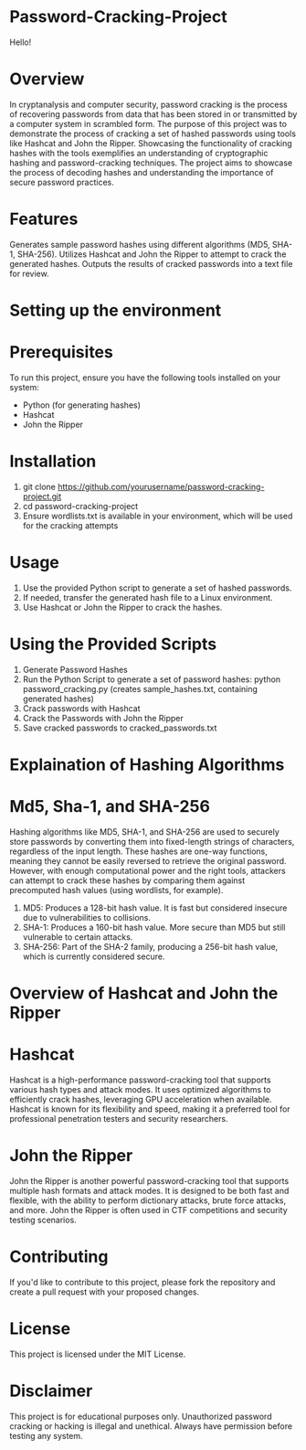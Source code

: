 # Password-Cracking-Project
Hello!
# Overview
In cryptanalysis and computer security, password cracking is the process of recovering passwords from data that has been stored in or transmitted by a computer system in scrambled form. The purpose of this project was to demonstrate the process of cracking a set of hashed passwords using tools like Hashcat and John the Ripper. Showcasing the functionality of cracking hashes with the tools exemplifies an understanding of cryptographic hashing and password-cracking techniques. The project aims to showcase the process of decoding hashes and understanding the importance of secure password practices.
# Features
Generates sample password hashes using different algorithms (MD5, SHA-1, SHA-256).
Utilizes Hashcat and John the Ripper to attempt to crack the generated hashes.
Outputs the results of cracked passwords into a text file for review. 
# Setting up the environment
  # Prerequisites
To run this project, ensure you have the following tools installed on your system:
- Python (for generating hashes)
- Hashcat
- John the Ripper
# Installation
1. git clone https://github.com/yourusername/password-cracking-project.git
2. cd password-cracking-project
3. Ensure wordlists.txt is available in your environment, which will be used for the cracking attempts
# Usage
1. Use the provided Python script to generate a set of hashed passwords.
2. If needed, transfer the generated hash file to a Linux environment.
3. Use Hashcat or John the Ripper to crack the hashes.

# Using the Provided Scripts
1. Generate Password Hashes
2. Run the Python Script to generate a set of password hashes: python password_cracking.py (creates sample_hashes.txt, containing generated hashes)
3. Crack passwords with Hashcat
4. Crack the Passwords with John the Ripper
5. Save cracked passwords to cracked_passwords.txt
# Explaination of Hashing Algorithms 
 # Md5, Sha-1, and SHA-256
 Hashing algorithms like MD5, SHA-1, and SHA-256 are used to securely store passwords by converting them into fixed-length strings of characters, regardless of the input length. These hashes are one-way functions, meaning they cannot be easily reversed to retrieve the original password. However, with enough computational power and the right tools, attackers can attempt to crack these hashes by comparing them against precomputed hash values (using wordlists, for example).
1. MD5: Produces a 128-bit hash value. It is fast but considered insecure due to vulnerabilities to collisions.
2. SHA-1: Produces a 160-bit hash value. More secure than MD5 but still vulnerable to certain attacks.
3. SHA-256: Part of the SHA-2 family, producing a 256-bit hash value, which is currently considered secure.
# Overview of Hashcat and John the Ripper
  # Hashcat 
  Hashcat is a high-performance password-cracking tool that supports various hash types and attack modes. It uses optimized algorithms to efficiently crack hashes, leveraging GPU acceleration when available. Hashcat is known for its flexibility and speed, making it a preferred tool for professional penetration testers and security researchers.
  # John the Ripper
  John the Ripper is another powerful password-cracking tool that supports multiple hash formats and attack modes. It is designed to be both fast and flexible, with the ability to perform dictionary attacks, brute force attacks, and more. John the Ripper is often used in CTF competitions and security testing scenarios.
# Contributing
If you'd like to contribute to this project, please fork the repository and create a pull request with your proposed changes.
# License
This project is licensed under the MIT License.
# Disclaimer
This project is for educational purposes only. Unauthorized password cracking or hacking is illegal and unethical. Always have permission before testing any system.
